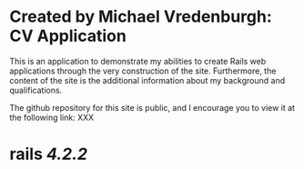 # Created by Michael Vredenburgh: CV Application
This is an application to demonstrate my abilities to create Rails web applications through the very construction of the site. Furthermore, the content of the site is the additional information about my background and qualifications. 

The github repository for this site is public, and I encourage you to view it at the following link: XXX

# rails _4.2.2_
